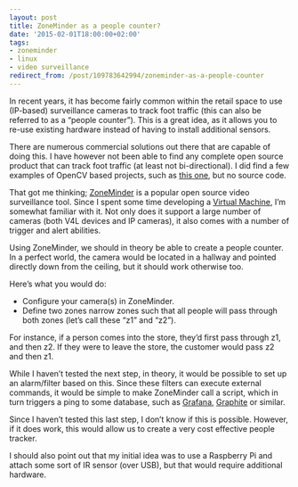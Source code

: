 ```yaml
---
layout: post
title: ZoneMinder as a people counter?
date: '2015-02-01T18:00:00+02:00'
tags:
- zoneminder
- linux
- video surveillance
redirect_from: /post/109783642994/zoneminder-as-a-people-counter
---
```

In recent years, it has become fairly common within the retail space to use (IP-based) surveillance cameras to track foot traffic (this can also be referred to as a “people counter”). This is a great idea, as it allows you to re-use existing hardware instead of having to install additional sensors.

There are numerous commercial solutions out there that are capable of doing this. I have however not been able to find any complete open source product that can track foot traffic (at least not bi-directional). I did find a few examples of OpenCV based projects, such as [this one](https://www.youtube.com/watch?v=OWab2_ete7s), but no source code.

That got me thinking; [ZoneMinder](http://www.zoneminder.com/) is a popular open source video surveillance tool. Since I spent some time developing a [Virtual Machine](/zoneminder-va), I’m somewhat familiar with it. Not only does it support a large number of cameras (both V4L devices and IP cameras), it also comes with a number of trigger and alert abilities.

Using ZoneMinder, we should in theory be able to create a people counter. In a perfect world, the camera would be located in a hallway and pointed directly down from the ceiling, but it should work otherwise too.

Here’s what you would do:

*   Configure your camera(s) in ZoneMinder.
*   Define two zones narrow zones such that all people will pass through both zones (let’s call these “z1” and “z2”).

For instance, if a person comes into the store, they’d first pass through z1, and then z2. If they were to leave the store, the customer would pass z2 and then z1.

While I haven’t tested the next step, in theory, it would be possible to set up an alarm/filter based on this. Since these filters can execute external commands, it would be simple to make ZoneMinder call a script, which in turn triggers a ping to some database, such as [Grafana](http://grafana.org/), [Graphite](http://graphite.wikidot.com/) or similar.

Since I haven’t tested this last step, I don’t know if this is possible. However, if it does work, this would allow us to create a very cost effective people tracker.

I should also point out that my initial idea was to use a Raspberry Pi and attach some sort of IR sensor (over USB), but that would require additional hardware.
